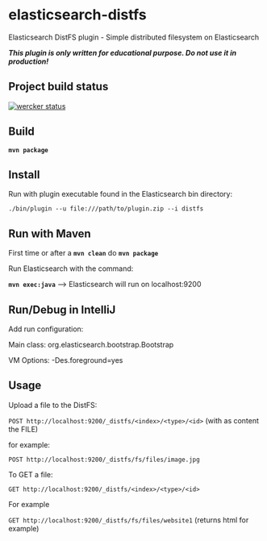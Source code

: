 # elasticsearch-distfs
Elasticsearch DistFS plugin - Simple distributed filesystem on Elasticsearch

***This plugin is only written for educational purpose. Do not use it in production!***

## Project build status
[![wercker status](https://app.wercker.com/status/1d899d8dce7aae8c7887d2d38af45830/m/master "wercker status")](https://app.wercker.com/project/bykey/1d899d8dce7aae8c7887d2d38af45830)

## Build
**`mvn package`**

## Install
Run with plugin executable found in the Elasticsearch bin directory:

`
./bin/plugin --u file:///path/to/plugin.zip --i distfs
`
## Run with Maven

First time or after a **`mvn clean`** do **`mvn package`**

Run Elasticsearch with the command:

**`mvn exec:java`**  --> Elasticsearch will run on localhost:9200

## Run/Debug in IntelliJ
Add run configuration:

Main class: org.elasticsearch.bootstrap.Bootstrap

VM Options: -Des.foreground=yes

## Usage
Upload a file to the DistFS:

`POST http://localhost:9200/_distfs/<index>/<type>/<id>` (with as content the FILE)

for example:

`POST http://localhost:9200/_distfs/fs/files/image.jpg`


To GET a file:

`GET http://localhost:9200/_distfs/<index>/<type>/<id>`

For example

`GET http://localhost:9200/_distfs/fs/files/website1` (returns html for example)

